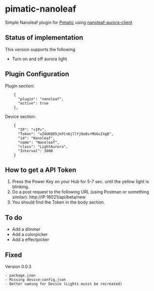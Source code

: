 # pimatic-nanoleaf
Simple Nanoleaf plugin for <a href="https://pimatic.org">Pimatic</a> using <a href="https://github.com/darrent/nanoleaf-aurora-api">nanoleaf-aurora-client</a>

## Status of implementation

This version supports the following
* Turn on and off aurora light

## Plugin Configuration

Plugin section:
```
    {
      "plugin": "nanoleaf",
      "active": true
    },
```
    
 Device section:
``` 
    {
      "IP": "<IP>",
      "Token": "uZ4UKQ05jkFCn6jllYjOo8srMUGuIXgB",
      "id": "Nanoleaf",
      "name": "Nanoleaf",
      "class": "LightAurora",
      "Interval": 3000
    }
 ```
  
## How to get a API Token
1. Press the Power Key on your Hub for 5-7 sec. until the yellow light is blinking.
2. Do a post request to the following URL (using Postman or something similar):
http://IP:16021/api/beta/new 
3. You should find the Token in the body section.

## To do
- Add a dimmer 
- Add a colorpicker
- Add a effectpicker 

## Fixed
Version 0.0.3 
```
- package.json
- Missing device-config.json
- Better naming for Device (Lights musst be recreated)
```

